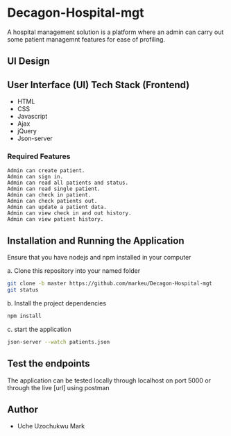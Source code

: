 # Decagon-Hospital-mgt
A hospital management solution is a platform where an admin can carry out some patient managemnt features for ease of profiling.


## UI Design

## User Interface (UI) Tech Stack (Frontend)

* HTML
* CSS
* Javascript
* Ajax
* jQuery
* Json-server

### Required Features

```
Admin can create patient.
Admin can sign in.
Admin can read all patients and status.
Admin can read single patient.
Admin can check in patient.
Admin can check patients out.
Admin can update a patient data.
Admin can view check in and out history.
Admin can view patient history.

```


## Installation and Running the Application

Ensure that you have nodejs and npm installed in your computer

a. Clone this repository into your named folder

```bash
git clone -b master https://github.com/markeu/Decagon-Hospital-mgt
git status
```

b. Install the project dependencies

```bash
npm install
```

c. start the application

```bash
json-server --watch patients.json
```


## Test the endpoints

The application can be tested locally through localhost on port 5000 or through the live [url] using postman


## Author

* Uche Uzochukwu Mark